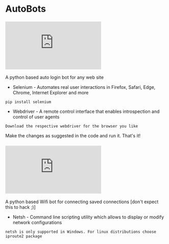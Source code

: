 # AutoBots
### ![1. Login-Bot](https://github.com/laxminagln/AutoBot/blob/master/Login-Bot.py)
A python based auto login bot for any web site
- Selenium - Automates real user interactions in Firefox, Safari, Edge, Chrome, Internet Explorer and more
```
pip install selenium
```
- Webdriver - A remote control interface that enables introspection and control of user agents
```
Download the respective webdriver for the browser you like
```
Make the changes as suggested in the code and run it. That's it!
### ![2. Wifi-Bot](https://github.com/laxminagln/AutoBots/blob/master/Wifi-Bot.py)
A python based Wifi bot for connecting saved connections [don't expect this to hack ;)]
- Netsh - Command line scripting utility which allows to display or modify network configurations
```
netsh is only supported in Windows. For linux distributions choose iproute2 package
```
